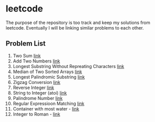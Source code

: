 # leetcode

The purpose of the repository is too track and keep my solutions from leetcode. Eventually I will be linking similar problems to each other.

## Problem List

1. Two Sum [link](problems/cpp/p0001.cpp)
2. Add Two Numbers [link](problems/cpp/p0002.cpp)
3. Longest Substring Without Repreating Characters [link](/problems//cpp/p0003.cpp)
4. Median of Two Sorted Arrays [link](/problems/cpp/p0004.cpp)
5. Longest Palindromic Substring [link](/problems/cpp/p0005.cpp)
6. Zigzag Conversion [link](/problems/cpp/p0006.cpp)
7. Reverse Integer [link](/problems/cpp//p0007.cpp)
8. String to Integer (atoi) [link](/problems//cpp/p0008.cpp)
9. Palindrome Number [link](/problems//cpp//p0009.cpp)
10. Regular Expressioon Matching [link](/problems/cpp/p0010.cpp)
11. Container with most water - [link](/problems/cpp/p0011.cpp)
12. Integer to Roman - [link](/problems/cpp/p0021.cpp)